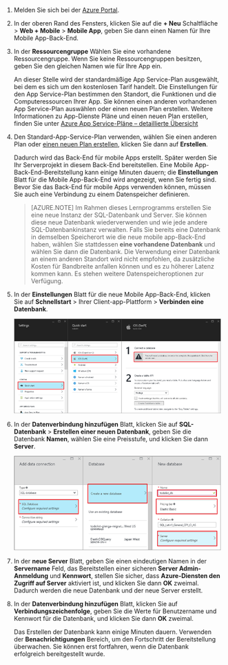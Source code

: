 1. Melden Sie sich bei der [Azure Portal].

2. In der oberen Rand des Fensters, klicken Sie auf die **+ Neu** Schaltfläche > **Web + Mobile** > **Mobile App**, geben Sie dann einen Namen für Ihre Mobile App-Back-End.

3. In der **Ressourcengruppe** Wählen Sie eine vorhandene Ressourcengruppe. Wenn Sie keine Ressourcengruppen besitzen, geben Sie den gleichen Namen wie für Ihre App ein. 
 
    An dieser Stelle wird der standardmäßige App Service-Plan ausgewählt, bei dem es sich um den kostenlosen Tarif handelt. Die Einstellungen für den App Service-Plan bestimmen den Standort, die Funktionen und die Computeressourcen Ihrer App. Sie können einen anderen vorhandenen App Service-Plan auswählen oder einen neuen Plan erstellen. Weitere Informationen zu App-Dienste Pläne und einen neuen Plan erstellen, finden Sie unter [Azure App Service-Pläne – detaillierte Übersicht](../app-service/azure-web-sites-web-hosting-plans-in-depth-overview.md)

4. Den Standard-App-Service-Plan verwenden, wählen Sie einen anderen Plan oder [einen neuen Plan erstellen](../app-service/azure-web-sites-web-hosting-plans-in-depth-overview.md#create-an-app-service-plan), klicken Sie dann auf **Erstellen**. 
    
    Dadurch wird das Back-End für mobile Apps erstellt. Später werden Sie Ihr Serverprojekt in diesem Back-End bereitstellen. Eine Mobile App-Back-End-Bereitstellung kann einige Minuten dauern; die **Einstellungen** Blatt für die Mobile App-Back-End wird angezeigt, wenn Sie fertig sind. Bevor Sie das Back-End für mobile Apps verwenden können, müssen Sie auch eine Verbindung zu einem Datenspeicher definieren.

    > [AZURE.NOTE] Im Rahmen dieses Lernprogramms erstellen Sie eine neue Instanz der SQL-Datenbank und Server. Sie können diese neue Datenbank wiederverwenden und wie jede andere SQL-Datenbankinstanz verwalten. Falls Sie bereits eine Datenbank in demselben Speicherort wie die neue mobile app-Back-End haben, wählen Sie stattdessen **eine vorhandene Datenbank** und wählen Sie dann die Datenbank. Die Verwendung einer Datenbank an einem anderen Standort wird nicht empfohlen, da zusätzliche Kosten für Bandbreite anfallen können und es zu höherer Latenz kommen kann. Es stehen weitere Datenspeicheroptionen zur Verfügung. 

6. In der **Einstellungen** Blatt für die neue Mobile App-Back-End, klicken Sie auf **Schnellstart** > Ihrer Client-app-Plattform > **Verbinden eine Datenbank**. 

    ![](./media/app-service-mobile-dotnet-backend-create-new-service/dotnet-backend-create-data-connection.png)

7. In der **Datenverbindung hinzufügen** Blatt, klicken Sie auf **SQL-Datenbank** > **Erstellen einer neuen Datenbank**, geben Sie die Datenbank **Namen**, wählen Sie eine Preisstufe, und klicken Sie dann **Server**.  
 
    ![](./media/app-service-mobile-dotnet-backend-create-new-service/dotnet-backend-create-db.png)

8. In der **neue Server** Blatt, geben Sie einen eindeutigen Namen in der **Servername** Feld, das Bereitstellen einer sicheren **Server Admin-Anmeldung** und **Kennwort**, stellen Sie sicher, dass **Azure-Diensten den Zugriff auf Server** aktiviert ist, und klicken Sie dann **OK** zweimal. Dadurch werden die neue Datenbank und der neue Server erstellt.

10. In der **Datenverbindung hinzufügen** Blatt, klicken Sie auf **Verbindungszeichenfolge**, geben Sie die Werte für Benutzername und Kennwort für die Datenbank, und klicken Sie dann **OK** zweimal.

    Das Erstellen der Datenbank kann einige Minuten dauern.  Verwenden der **Benachrichtigungen** Bereich, um den Fortschritt der Bereitstellung überwachen.  Sie können erst fortfahren, wenn die Datenbank erfolgreich bereitgestellt wurde.


<!-- URLs. -->
[Azure Portal]: https://portal.azure.com/


